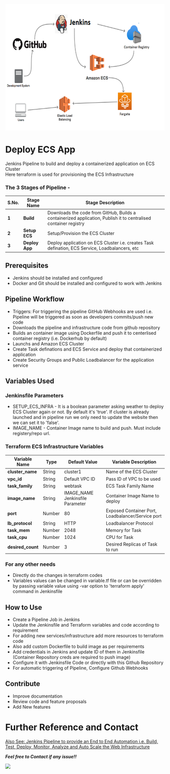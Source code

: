 <img src="https://raw.githubusercontent.com/jhagdu/images/main/Jenkins%20ECS.jpg" height=400 width=600 alt="Jenkins ECS" /> 

# Deploy ECS App

Jenkins Pipeline to build and deploy a containerized application on ECS Cluster  
Here terraform is used for provisioning the ECS Infrastructure

### The 3 Stages of Pipeline -  

**S.No.** | **Stage Name** | **Stage Description**
------------- | -------------------- | --------------------------------------
**1** | **Build** | Downloads the code from GitHub, Builds a containerized application, Publish it to centralised container registry
**2** | **Setup ECS** | Setup/Provision the ECS Cluster
**3** | **Deploy App** | Deploy application on ECS Cluster i.e. creates Task defination, ECS Service, Loadbalancers, etc

## Prerequisites   
- Jenkins should be installed and configured
- Docker and Git should be installed and configured to work with Jenkins

## Pipeline Workflow
- Triggers: For triggering the pipeline GitHub Webhooks are used i.e. Pipeline will be triggered as soon as developers commits/push new code
- Downloads the pipeline and infrastructure code from github repository
- Builds an container image using Dockerfile and push it to centerlised container registry (i.e. Dockerhub by default)
- Launchs and Amazon ECS Cluster
- Create Task definations and ECS Service and deploy that containerized application
- Create Security Groups and Public Loadbalancer for the application service

## Variables Used

### Jenkinsfile Parameters
- SETUP_ECS_INFRA - It is a boolean parameter asking weather to deploy ECS Cluster again or not. By default it's 'true'. If cluster is already launched and in pipeline run we only need to update the website then we can set it to 'false'.  
- IMAGE_NAME - Container Image name to build and push. Must include registery/repo url.

### Terraform ECS Infrastructure Variables

**Variable Name** | **Type** | **Default Value** | **Variable Description**
--------------------- | ----------- | ------------------- | ----------------------------------------------
**cluster_name** | String | cluster1 | Name of the ECS Cluster
**vpc_id** | String | Default VPC ID | Pass ID of VPC to be used
**task_family** | String | webtask | ECS Task Family Name
**image_name** | String | IMAGE_NAME Jenkinsfile Parameter | Container Image Name to deploy
**port** | Number | 80 | Exposed Container Port, Loadbalancer/Service port
**lb_protocol** | String | HTTP | Loadbalancer Protocol 
**task_mem** | Number | 2048 | Memory for Task
**task_cpu** | Number | 1024 | CPU for Task
**desired_count** | Number | 3 | Desired Replicas of Task to run

### For any other needs
- Directly do the changes in terraform codes  
- Variables values can be changed in variable.tf file or can be overridden by passing variable value using -var option to 'terraform apply' command in Jenkinsfile

## How to Use  
- Create a Pipeline Job in Jenkins  
- Update the Jenkinsfile and Terraform variables and code according to requirement
- For adding new services/infrastructure add more resources to terraform code
- Also add custom Dockerfile to build image as per requirements
- Add credentials in Jenkins and update ID of them in Jenkinsfile (Container Repository creds are required to push image)
- Configure it with Jenkinsfile Code or directly with this Github Repository  
- For automatic triggering of Pipeline, Configure Github Webhooks  

## Contribute
- Improve documentation  
- Review code and feature proposals  
- Add New features  

# Further Reference and Contact  

[Also See: Jenkins Pipeline to provide an End to End Automation i.e. Build, Test, Deploy, Monitor, Analyze and Auto Scale the Web Infrastructure](https://github.com/jhagdu/project-devops-al)

***Feel free to Contact if any issue!!***

<a href="https://www.linkedin.com/in/amanjhagrolia143" target="_blank"> <img src="https://img.shields.io/badge/LinkedIn-0077B5?style=for-the-badge&logo=linkedin&logoColor=white" /> </a>
